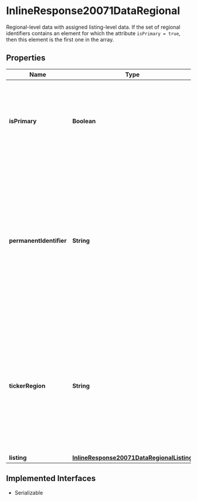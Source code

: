 

# InlineResponse20071DataRegional

Regional-level data with assigned listing-level data. If the set of regional identifiers contains an element for which the attribute `isPrimary = true`, then this element is the first one in the array.

## Properties

Name | Type | Description | Notes
------------ | ------------- | ------------- | -------------
**isPrimary** | **Boolean** | Indicates whether the regional identifier is the primary regional identifier of the security (&#x60;true&#x60;) or not (&#x60;false&#x60;). |  [optional]
**permanentIdentifier** | **String** | FactSet Permanent Identifier for a set of one or more notations of the same region with the same value unit. The format is six alpha numeric characters, excluding vowels, with an R suffix (XXXXXX-R). |  [optional]
**tickerRegion** | **String** | FactSet regional symbol of the notation, consisting of the ticker and the two-character code of the country or region where the listing is traded (example: FDS-US). |  [optional]
**listing** | [**InlineResponse20071DataRegionalListing**](InlineResponse20071DataRegionalListing.md) |  |  [optional]


## Implemented Interfaces

* Serializable


